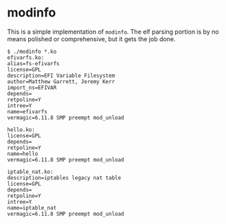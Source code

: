 # modinfo

This is a simple implementation of `modinfo`. The elf parsing portion is by no means polished or comprehensive, but it gets the job done.

```console
$ ./modinfo *.ko
efivarfs.ko:
alias=fs-efivarfs
license=GPL
description=EFI Variable Filesystem
author=Matthew Garrett, Jeremy Kerr
import_ns=EFIVAR
depends=
retpoline=Y
intree=Y
name=efivarfs
vermagic=6.11.8 SMP preempt mod_unload 

hello.ko:
license=GPL
depends=
retpoline=Y
name=hello
vermagic=6.11.8 SMP preempt mod_unload 

iptable_nat.ko:
description=iptables legacy nat table
license=GPL
depends=
retpoline=Y
intree=Y
name=iptable_nat
vermagic=6.11.8 SMP preempt mod_unload 
```
